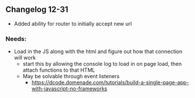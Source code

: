 ## Changelog 12-31

-   Added ability for router to initially accept new url

### Needs:

-   Load in the JS along with the html and figure out how that connection will work
    -   start this by allowing the console log to load in on page load, then attach functions to that HTML
    -   May be solvable through event listeners
        -   https://dcode.domenade.com/tutorials/build-a-single-page-app-with-javascript-no-frameworks

